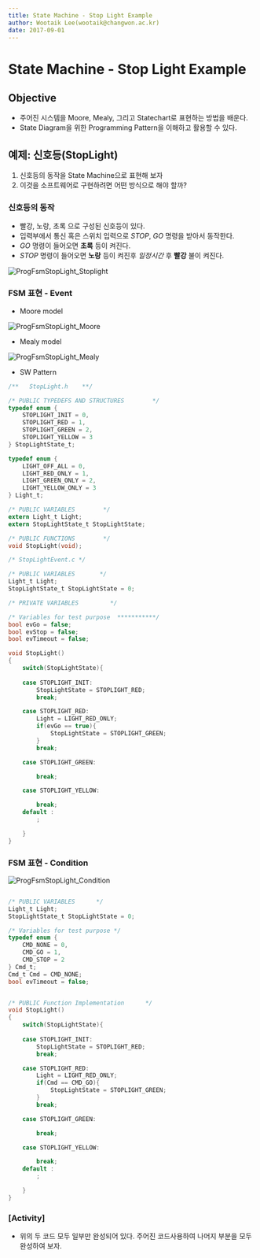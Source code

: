 ```yaml
---
title: State Machine - Stop Light Example
author: Wootaik Lee(wootaik@changwon.ac.kr)  
date: 2017-09-01  
---
```


# State Machine - Stop Light Example



## Objective

* 주어진 시스템을 Moore, Mealy, 그리고 Statechart로 표현하는 방법을 배운다.
* State Diagram을 위한 Programming Pattern을 이해하고 활용할 수 있다.



## 예제: 신호등(StopLight)

1. 신호등의 동작을 State Machine으로 표현해 보자
2. 이것을 소프트웨어로 구현하려면 어떤 방식으로 해야 할까?



### 신호등의 동작

* 빨강, 노랑, 초록 으로 구성된 신호등이 있다.
* 입력부에서 통신 혹은 스위치 입력으로 *STOP*, *GO* 명령을 받아서 동작한다.
* *GO* 명령이 들어오면 **초록** 등이 켜진다.
* *STOP* 명령이 들어오면 **노랑** 등이 켜진후 *일정시간* 후 **빨강** 불이 켜진다.

![ProgFsmStopLight_Stoplight](images/ProgFsmStopLight_Stoplight.png)

### FSM 표현 - Event

* Moore model

![ProgFsmStopLight_Moore](images/ProgFsmStopLight_Moore.png)

* Mealy model

![ProgFsmStopLight_Mealy](images/ProgFsmStopLight_Mealy.png)



* SW Pattern

```c
/**   StopLight.h    **/

/* PUBLIC TYPEDEFS AND STRUCTURES        */
typedef enum {
	STOPLIGHT_INIT = 0,
	STOPLIGHT_RED = 1,
	STOPLIGHT_GREEN = 2,
	STOPLIGHT_YELLOW = 3
} StopLightState_t;

typedef enum {
	LIGHT_OFF_ALL = 0,
	LIGHT_RED_ONLY = 1,
	LIGHT_GREEN_ONLY = 2,
	LIGHT_YELLOW_ONLY = 3
} Light_t;

/* PUBLIC VARIABLES        */
extern Light_t Light;
extern StopLightState_t StopLightState;

/* PUBLIC FUNCTIONS        */
void StopLight(void);
```

```c
/* StopLightEvent.c */

/* PUBLIC VARIABLES       */
Light_t Light;
StopLightState_t StopLightState = 0;

/* PRIVATE VARIABLES         */

/* Variables for test purpose  ***********/
bool evGo = false;
bool evStop = false;
bool evTimeout = false;

void StopLight()
{
    switch(StopLightState){
   
    case STOPLIGHT_INIT:
    	StopLightState = STOPLIGHT_RED;
    	break;

    case STOPLIGHT_RED:
    	Light = LIGHT_RED_ONLY;
    	if(evGo == true){
        	StopLightState = STOPLIGHT_GREEN;
    	}
    	break;

    case STOPLIGHT_GREEN:

    	break;

    case STOPLIGHT_YELLOW:

    	break;
    default :
    	;

    }
}
```



### FSM 표현 - Condition

![ProgFsmStopLight_Condition](images/ProgFsmStopLight_Condition.png)

```c

/* PUBLIC VARIABLES      */
Light_t Light;
StopLightState_t StopLightState = 0;

/* Variables for test purpose */
typedef enum {
	CMD_NONE = 0,
	CMD_GO = 1,
	CMD_STOP = 2
} Cmd_t;
Cmd_t Cmd = CMD_NONE;
bool evTimeout = false;


/* PUBLIC Function Implementation      */
void StopLight()
{
    switch(StopLightState){
   
    case STOPLIGHT_INIT:
    	StopLightState = STOPLIGHT_RED;
    	break;

    case STOPLIGHT_RED:
    	Light = LIGHT_RED_ONLY;
    	if(Cmd == CMD_GO){
        	StopLightState = STOPLIGHT_GREEN;
    	}
    	break;

    case STOPLIGHT_GREEN:

    	break;

    case STOPLIGHT_YELLOW:

    	break;
    default :
    	;

    }
}
```

### [Activity]

* 위의 두 코드 모두 일부만 완성되어 있다.  주어진 코드사용하여 나머지 부분을 모두 완성하여 보자.



